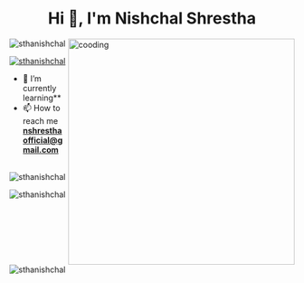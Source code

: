 <h1 align="center">Hi 👋, I'm Nishchal Shrestha</h1>

<img align="right" alt="cooding" width="400" src="https://gifdb.com/images/high/animated-man-computer-coding-nae6mec378lsg1i3.gif">

<p align="left"> <img src="https://komarev.com/ghpvc/?username=sthanishchal&label=Profile%20views&color=0e75b6&style=flat" alt="sthanishchal" /> </p>

<p align="left"> <a href="https://twitter.com/sthanishchal" target="blank"><img src="https://img.shields.io/twitter/follow/sthanishchal?logo=twitter&style=for-the-badge" alt="sthanishchal" /></a> </p>

- 🌱 I’m currently learning**
- 📫 How to reach me **nshresthaofficial@gmail.com**



<p><img align="left" src="https://github-readme-stats.vercel.app/api/top-langs?username=sthanishchal&show_icons=true&locale=en&layout=compact" alt="sthanishchal" /></p>

<p>&nbsp;<img align="center" src="https://github-readme-stats.vercel.app/api?username=sthanishchal&show_icons=true&locale=en" alt="sthanishchal" /></p>

<p><img align="center" src="https://github-readme-streak-stats.herokuapp.com/?user=sthanishchal&" alt="sthanishchal" /></p>
